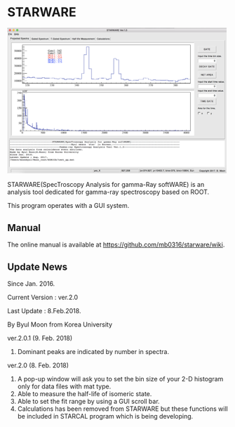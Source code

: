 # STARWARE

<img src="image/2-1.png" alt="Drawing" style="width: 500px;"/>

STARWARE(SpecTroscopy Analysis for gamma-Ray softWARE) is an analysis tool dedicated for gamma-ray spectroscopy based on ROOT.

This program operates with a GUI system.

## Manual
The online manual is available at https://github.com/mb0316/starware/wiki.

## Update News
Since Jan. 2016.

Current Version : ver.2.0

Last Update : 8.Feb.2018.

By Byul Moon from Korea University

ver.2.0.1 (9. Feb. 2018)
1. Dominant peaks are indicated by number in spectra.

ver.2.0 (8. Feb. 2018)
1. A pop-up window will ask you to set the bin size of your 2-D histogram only for data files with mat type.
2. Able to measure the half-life of isomeric state.
3. Able to set the fit range by using a GUI scroll bar.
4. Calculations has been removed from STARWARE but these functions will be included in STARCAL program which is being developing.
